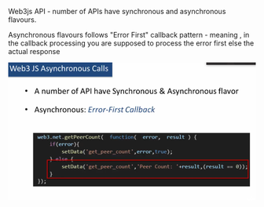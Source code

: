 Web3js API - number of APIs have synchronous and asynchronous flavours.

Asynchronous flavours follows "Error  First" callback pattern - meaning , in the callback processing you are supposed to process the error first else the actual response 



![](/assets/web3jsAsync1.png)

